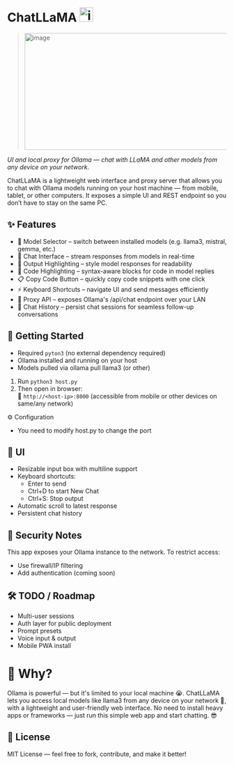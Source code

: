 # ChatLLaMA <img width="31" height="33" alt="image" src="https://github.com/user-attachments/assets/94da76b2-eb2d-41c4-a9fe-2d8f23070482" />

> <img width="574" height="268" alt="image" src="https://github.com/user-attachments/assets/60fb7751-f3c4-4661-87cb-e056eaa02349" />

*UI and local proxy for Ollama — chat with LLaMA and other models from any device on your network.*

ChatLLaMA is a lightweight web interface and proxy server that allows you to chat with Ollama models running on your host machine — from mobile, tablet, or other computers. It exposes a simple UI and REST endpoint so you don’t have to stay on the same PC.

## ✨ Features
- 🔄 Model Selector – switch between installed models (e.g. llama3, mistral, gemma, etc.)
- 💬 Chat Interface – stream responses from models in real-time
- 🌈 Output Highlighting – style model responses for readability
- 🧠 Code Highlighting – syntax-aware blocks for code in model replies
- 📋 Copy Code Button – quickly copy code snippets with one click
- ⚡ Keyboard Shortcuts – navigate UI and send messages efficiently
- 🧩 Proxy API – exposes Ollama's /api/chat endpoint over your LAN
- 📝 Chat History – persist chat sessions for seamless follow-up conversations

## 🚀 Getting Started
- Required `pyton3` (no external dependency required)
- Ollama installed and running on your host
- Models pulled via ollama pull llama3 (or other)
1. Run `python3 host.py`
2. Then open in browser: <br>
📱 `http://<host-ip>:8000` (accessible from mobile or other devices on same/any network)

⚙️ Configuration
- You need to modify host.py to change the port

## 🎨 UI
- Resizable input box with multiline support
- Keyboard shortcuts:
  * Enter to send
  * Ctrl+D to start New Chat
  * Ctrl+S: Stop output
- Automatic scroll to latest response
- Persistent chat history

##  🔐 Security Notes
This app exposes your Ollama instance to the network.
To restrict access:
- Use firewall/IP filtering
- Add authentication (coming soon)

## 🛠️ TODO / Roadmap
 * Multi-user sessions
 * Auth layer for public deployment
 * Prompt presets
 * Voice input & output
 * Mobile PWA install

# 🧠 Why?
Ollama is powerful — but it's limited to your local machine 😭.
ChatLLaMA lets you access local models like llama3 from any device on your network 🤩, with a lightweight and user-friendly web interface.
No need to install heavy apps or frameworks — just run this simple web app and start chatting. 😎

## 📄 License
MIT License — feel free to fork, contribute, and make it better!

